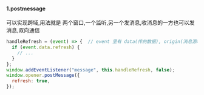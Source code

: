 #### 1.postmessage

可以实现跨域,用法就是 两个窗口,一个监听,另一个发消息,收消息的一方也可以发消息,双向通信

```js
handleRefresh = (event) => {  // event 里有 data(传的数据), origin(消息源域名),source (消息来源)
  if (event.data.refresh) {
    // ...
  }
};
window.addEventListener("message", this.handleRefresh, false);
window.opener.postMessage({
  refresh: true,
});
```
